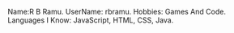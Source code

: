 Name:R B Ramu. UserName: rbramu. Hobbies: Games And Code. Languages I Know: JavaScript, HTML, CSS, Java.
